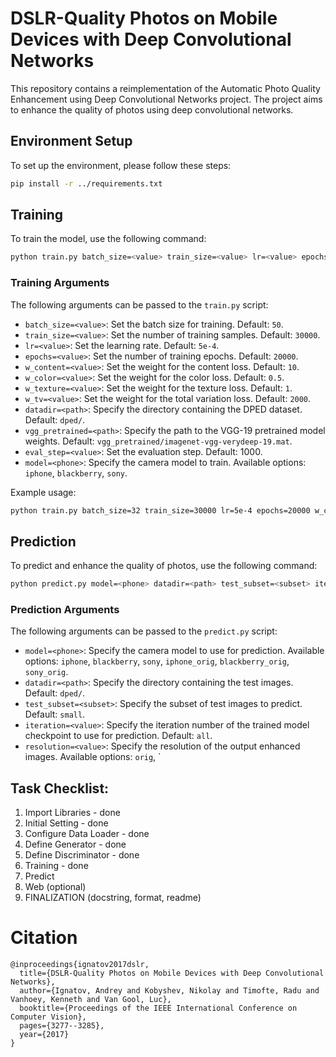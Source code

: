 # DSLR-Quality Photos on Mobile Devices with Deep Convolutional Networks

This repository contains a reimplementation of the Automatic Photo Quality Enhancement using Deep Convolutional Networks project. The project aims to enhance the quality of photos using deep convolutional networks.

## Environment Setup
To set up the environment, please follow these steps:

```bash
pip install -r ../requirements.txt
```

## Training
To train the model, use the following command:

```bash
python train.py batch_size=<value> train_size=<value> lr=<value> epochs=<value> w_content=<value> w_color=<value> w_texture=<value> w_tv=<value> datadir=<path> vgg_pretrained=<path> eval_step=<value> model=<phone>
```

### Training Arguments
The following arguments can be passed to the `train.py` script:

- `batch_size=<value>`: Set the batch size for training. Default: `50`.
- `train_size=<value>`: Set the number of training samples. Default: `30000`.
- `lr=<value>`: Set the learning rate. Default: `5e-4`.
- `epochs=<value>`: Set the number of training epochs. Default: `20000`.
- `w_content=<value>`: Set the weight for the content loss. Default: `10`.
- `w_color=<value>`: Set the weight for the color loss. Default: `0.5`.
- `w_texture=<value>`: Set the weight for the texture loss. Default: `1`.
- `w_tv=<value>`: Set the weight for the total variation loss. Default: `2000`.
- `datadir=<path>`: Specify the directory containing the DPED dataset. Default: `dped/`.
- `vgg_pretrained=<path>`: Specify the path to the VGG-19 pretrained model weights. Default: `vgg_pretrained/imagenet-vgg-verydeep-19.mat`.
- `eval_step=<value>`: Set the evaluation step. Default: 1000.
- `model=<phone>`: Specify the camera model to train. Available options: `iphone`, `blackberry`, `sony`.

Example usage:
```bash
python train.py batch_size=32 train_size=30000 lr=5e-4 epochs=20000 w_content=10 w_color=0.5 w_texture=1 w_tv=2000 datadir=dped/ vgg_pretrained=vgg_pretrained/imagenet-vgg-verydeep-19.mat eval_step=1000 model=iphone
```

## Prediction
To predict and enhance the quality of photos, use the following command:

```bash
python predict.py model=<phone> datadir=<path> test_subset=<subset> iteration=<value> resolution=<value> use_gpu=<value>
```

### Prediction Arguments
The following arguments can be passed to the `predict.py` script:

- `model=<phone>`: Specify the camera model to use for prediction. Available options: `iphone`, `blackberry`, `sony`, `iphone_orig`, `blackberry_orig`, `sony_orig`.
- `datadir=<path>`: Specify the directory containing the test images. Default: `dped/`.
- `test_subset=<subset>`: Specify the subset of test images to predict. Default: `small`.
- `iteration=<value>`: Specify the iteration number of the trained model checkpoint to use for prediction. Default: `all`.
- `resolution=<value>`: Specify the resolution of the output enhanced images. Available options: `orig`, `

## Task Checklist:
1. Import Libraries       - done
2. Initial Setting        - done
3. Configure Data Loader  - done
4. Define Generator       - done
5. Define Discriminator   - done
6. Training               - done
7. Predict
8. Web (optional)
9. FINALIZATION (docstring, format, readme)

# Citation
```
@inproceedings{ignatov2017dslr,
  title={DSLR-Quality Photos on Mobile Devices with Deep Convolutional Networks},
  author={Ignatov, Andrey and Kobyshev, Nikolay and Timofte, Radu and Vanhoey, Kenneth and Van Gool, Luc},
  booktitle={Proceedings of the IEEE International Conference on Computer Vision},
  pages={3277--3285},
  year={2017}
}
```
